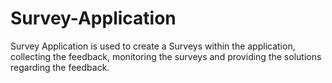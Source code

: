 # Survey-Application
Survey Application is used to create a Surveys within the application, collecting the feedback, monitoring the surveys and providing the solutions regarding the feedback.
